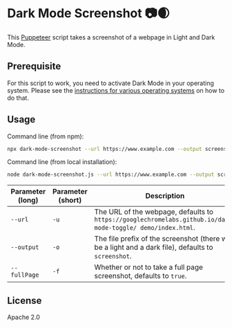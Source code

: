 # Dark Mode Screenshot 📷🌒

This [Puppeteer](https://github.com/GoogleChrome/puppeteer/) script
takes a screenshot of a webpage in Light and Dark Mode.

## Prerequisite

For this script to work, you need to activate Dark Mode in your operating system.
Please see the [instructions for various operating systems]('https://goo.gle/activate-dark-mode')
on how to do that.

## Usage

Command line (from npm):

```bash
npx dark-mode-screenshot --url https://www.example.com --output screenshot --fullPage true
```

Command line (from local installation):

```bash
node dark-mode-screenshot.js --url https://www.example.com --output screenshot --fullPage true
```

| Parameter (long) | Parameter (short) | Description |
| --- | --- | --- |
| `--url` | `-u` | The URL of the webpage, defaults to `https://googlechromelabs.github.io/dark-mode-toggle/ demo/index.html`. |
| `--output` | `-o` | The file prefix of the screenshot (there will be a light and a dark file), defaults to `screenshot`. |
| `--fullPage` | `-f` | Whether or not to take a full page screenshot, defaults to `true`. |

## License

Apache 2.0
